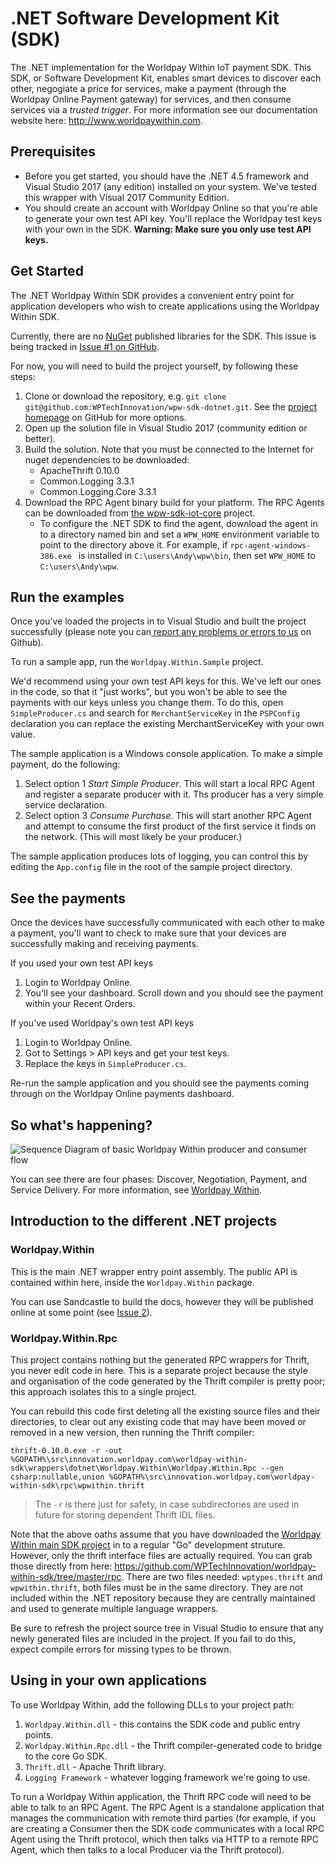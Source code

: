 # .NET Software Development Kit (SDK)

The .NET implementation for the Worldpay Within IoT payment SDK. This SDK, or Software Development Kit, enables smart devices to discover each other, negogiate a price for services, make a payment (through the Worldpay Online Payment gateway) for services, and then consume services via a *trusted trigger*. For more information see our documentation website here: http://www.worldpaywithin.com.

## Prerequisites

* Before you get started, you should have the .NET 4.5 framework and Visual Studio 2017 (any edition) installed on your system. We've tested this wrapper with Visual 2017 Community Edition.
* You should create an account with Worldpay Online so that you're able to generate your own test API key. You'll replace the Worldpay test keys with your own in the SDK. **Warning: Make sure you only use test API keys.**

## Get Started

The .NET Worldpay Within SDK provides a convenient entry point for application developers who wish to create applications using the Worldpay Within SDK.

Currently, there are no [NuGet](https://www.nuget.org) published libraries for the SDK.  This issue is being tracked in [Issue #1 on GitHub](https://github.com/WPTechInnovation/wpw-sdk-dotnet/issues/1).

For now, you will need to build the project yourself, by following these steps:

1. Clone or download the repository, e.g. `git clone git@github.com:WPTechInnovation/wpw-sdk-dotnet.git`.  See the [project homepage](https://github.com/WPTechInnovation/wpw-sdk-dotnet) on GitHub for more options.
1. Open up the solution file in Visual Studio 2017 (community edition or better).
1. Build the solution.  Note that you must be connected to the Internet for nuget dependencies to be downloaded:
    * ApacheThrift 0.10.0
    * Common.Logging 3.3.1
    * Common.Logging.Core 3.3.1
1. Download the RPC Agent binary build for your platform.  The RPC Agents can be downloaded from [the wpw-sdk-iot-core](https://github.com/WPTechInnovation/wpw-sdk-iot-core/tree/master/bin) project.
    * To configure the .NET SDK to find the agent, download the agent in to a directory named bin and set a `WPW_HOME` environment variable to point to the directory above it.  For example, if `rpc-agent-windows-386.exe ` is installed in `C:\users\Andy\wpw\bin`, then set `WPW_HOME` to `C:\users\Andy\wpw`.

## Run the examples

Once you've loaded the projects in to Visual Studio and built the project successfully (please note you can[ report any problems or errors to us](https://github.com/WPTechInnovation/wpw-sdk-dotnet/issues) on Github).

To run a sample app, run the `Worldpay.Within.Sample` project.

We'd recommend using your own test API keys for this.  We've left our ones in the code, so that it "just works", but you won't be able to see the payments with our keys unless you change them. To do this, open `SimpleProducer.cs` and search for `MerchantServiceKey` in the `PSPConfig` declaration you can replace the existing MerchantServiceKey with your own value.  

The sample application is a Windows console application.  To make a simple payment, do the following:

1. Select option 1 *Start Simple Producer*.  This will start a local RPC Agent and register a separate producer with it.  Ths producer has a very simple service declaration.
1. Select option 3 *Consume Purchase*.  This will start another RPC Agent and attempt to consume the first product of the first service it finds on the network.  (This will most likely be your producer.)

The sample application produces lots of logging, you can control this by editing the `App.config` file in the root of the sample project directory.

## See the payments

Once the devices have successfully communicated with each other to make a payment, you'll want to check to make sure that your devices are successfully making and receiving payments.

If you used your own test API keys
1. Login to Worldpay Online.
1. You'll see your dashboard. Scroll down and you should see the payment within your Recent Orders.

If you've used Worldpay's own test API keys
1. Login to Worldpay Online.
1. Got to Settings > API keys and get your test keys.
1. Replace the keys in `SimpleProducer.cs`.

Re-run the sample application and you should see the payments coming through on the Worldpay Online payments dashboard.

## So what's happening?

![Sequence Diagram of basic Worldpay Within producer and consumer flow](file:///C:/Users/Andy/wpw/wpw-doc-dev/images/architecture/serviceOverview.png)

You can see there are four phases: Discover, Negotiation, Payment, and Service Delivery. For more information, see [Worldpay Within](https://wptechinnovation.github.io/worldpay-within-sdk/).

## Introduction to the different .NET projects

### Worldpay.Within

This is the main .NET wrapper entry point assembly.  The public API is contained within here, inside the `Worldpay.Within` package.

You can use Sandcastle to build the docs, however they will be published online at some point (see [Issue 2](https://github.com/WPTechInnovation/wpw-sdk-dotnet/issues/2)).

### Worldpay.Within.Rpc

This project contains nothing but the generated RPC wrappers for Thrift, you never edit code in here.  This is a separate project because the style and organisation of the code generated by the Thrift compiler is pretty poor; this approach isolates this to a single project.

You can rebuild this code first deleting all the existing source files and their directories, to clear out any existing code that may have been moved or removed in a new version, then running the Thrift compiler:

```thrift-0.10.0.exe -r -out %GOPATH%\src\innovation.worldpay.com\worldpay-within-sdk\wrappers\dotnet\Worldpay.Within\Worldpay.Within.Rpc --gen csharp:nullable,union %GOPATH%\src\innovation.worldpay.com\worldpay-within-sdk\rpc\wpwithin.thrift```

> The `-r` is there just for safety, in case subdirectories are used in future for storing dependent Thrift IDL files.

Note that the above oaths assume that you have downloaded the [Worldpay Within main SDK project](https://github.com/WPTechInnovation/worldpay-within-sdk) in to a regular "Go" development struture.  However, only the thrift interface files are actually required.  You can grab those directly from here: https://github.com/WPTechInnovation/worldpay-within-sdk/tree/master/rpc.  There are two files needed: `wptypes.thrift` and `wpwithin.thrift`, both files must be in the same directory.  They are not included within the .NET repository because they are centrally maintained and used to generate multiple language wrappers.

Be sure to refresh the project source tree in Visual Studio to ensure that any newly generated files are included in the project.  If you fail to do this, expect compile errors for missing types to be thrown.

## Using in your own applications

To use Worldpay Within, add the following DLLs to your project path:

1. `Worldpay.Within.dll` - this contains the SDK code and public entry points.
1. `Worldpay.Within.Rpc.dll` - the Thrift compiler-generated code to bridge to the core Go SDK.
1. `Thrift.dll` - Apache Thrift library. 
1. `Logging Framework` - whatever logging framework we're going to use.

To run a Worldpay Within application, the Thrift RPC code will need to be able to talk to an RPC Agent.  The RPC Agent is a standalone application that manages the communication with remote third parties (for example, if you are creating a Consumer then the SDK code communicates with a local RPC Agent using the Thrift protocol, which then talks via HTTP to a remote RPC Agent, which then talks to a local Producer via the Thrift protocol).
